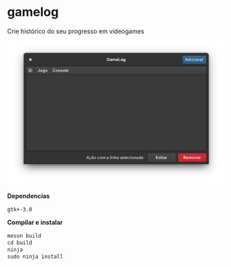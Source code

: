 # gamelog
Crie histórico do seu progresso em videogames

![screenshot](https://github.com/rafaelrpq/gamelog/blob/main/data/screenshot.png)

**Dependencias**
```
gtk+-3.0
```

**Compilar e instalar**
```
meson build
cd build
ninja
sudo ninja install
```
